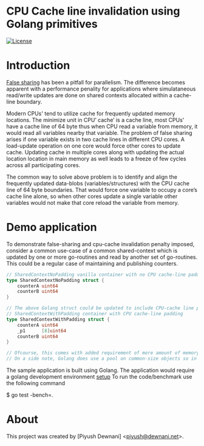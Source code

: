 # CPU Cache line invalidation using Golang primitives

[![License](https://img.shields.io/badge/license-MIT-blue.svg)](https://raw.githubusercontent.com/p-id/cpu-cache-line-demo/master/LICENSE)

# Introduction
[False sharing](http://en.wikipedia.org/wiki/False_sharing) has been a pitfall for parallelism.
The difference becomes apparent with a performance penality for applications where simulataneous read/write updates are done on shared contexts allocated within a cache-line boundary.

Modern CPUs' tend to utilize cache for frequently updated memory locations. The minimize unit in CPU’ cache’ is a cache line, most CPUs' have a cache line of 64 byte thus when CPU read a variable from memory, it would read all variables nearby that variable. The problem of false sharing arises if one variable exists in two cache lines in different CPU cores. A load-update operation on one core would force other cores to update cache. Updating cache in multiple cores along with updating the actual location location in main memory as well leads to a freeze of few cycles across all participating cores.

The common way to solve above problem is to identify and align the frequently updated data-blobs (variables/structures) with the CPU cache line of 64 byte boundaries. That would force one variable to occupy a core’s cache line alone, so when other cores update a single variable other variables would not make that core reload the variable from memory.

# Demo application
To demonstrate false-sharing and cpu-cache invalidation penalty imposed, consider a common use-case of a common shared-context which is updated by one or more go-routines and read by another set of go-routines. This could be a regular case of maintaining and publishing counters.

```go
// SharedContextNoPadding vanilla container with no CPU cache-line padding
type SharedContextNoPadding struct {
	counterA uint64
	counterB uint64
}

// The above Golang struct could be updated to include CPU-cache line padding
// SharedContextWithPadding container with CPU cache-line padding
type SharedContextWithPadding struct {
	counterA uint64
	_p1      [8]uint64
	counterB uint64
}

// Ofcourse, this comes with added requirement of more amount of memory required in CPU caches (i.e 64 bytes) per shared variable.
// On a side note, Golang does use a pool on common-size objects so in some-cases the actual impact might be a bit less in terms of memory utilization 
```

The sample application is built using Golang. The application would require a golang development environment [setup](https://golang.org/doc/install)
To run the code/benchmark use the following command

$ go test -bench=.

# About
This project was created by [Piyush Dewnani] <[piyush@dewnani.net](mailto:piyush@dewnani.net)>.
